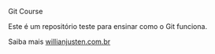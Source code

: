 Git Course

Este é um repositório teste para ensinar como o Git funciona.

Saiba mais [willianjusten.com.br](http://willianjusten.com.br)